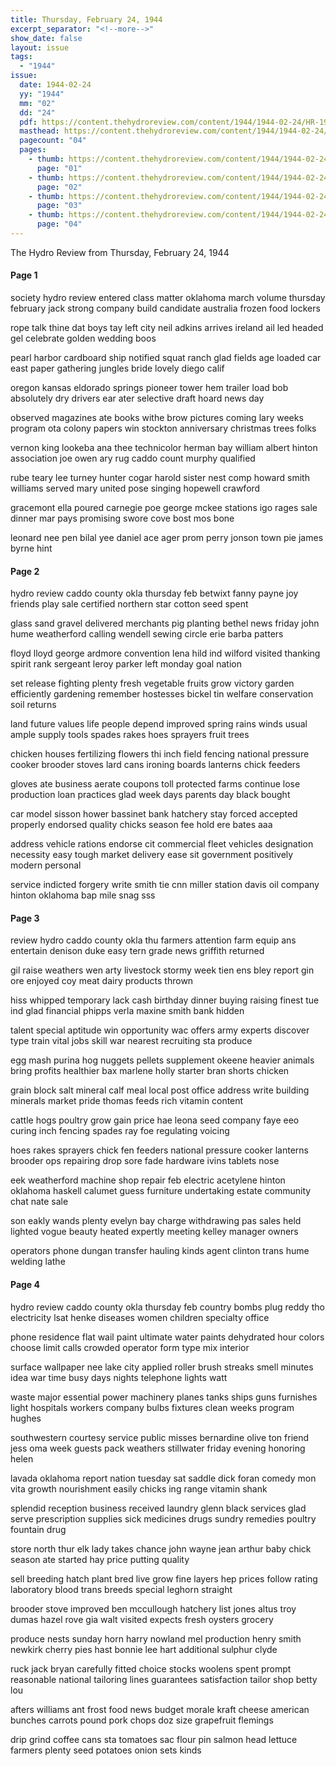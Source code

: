 ```yaml
---
title: Thursday, February 24, 1944
excerpt_separator: "<!--more-->"
show_date: false
layout: issue
tags:
  - "1944"
issue:
  date: 1944-02-24
  yy: "1944"
  mm: "02"
  dd: "24"
  pdf: https://content.thehydroreview.com/content/1944/1944-02-24/HR-1944-02-24.pdf
  masthead: https://content.thehydroreview.com/content/1944/1944-02-24/masthead/HR-1944-02-24.jpg
  pagecount: "04"
  pages:
    - thumb: https://content.thehydroreview.com/content/1944/1944-02-24/thumbnails/HR-1944-02-24-01.jpg
      page: "01"
    - thumb: https://content.thehydroreview.com/content/1944/1944-02-24/thumbnails/HR-1944-02-24-02.jpg
      page: "02"
    - thumb: https://content.thehydroreview.com/content/1944/1944-02-24/thumbnails/HR-1944-02-24-03.jpg
      page: "03"
    - thumb: https://content.thehydroreview.com/content/1944/1944-02-24/thumbnails/HR-1944-02-24-04.jpg
      page: "04"
---
```


The Hydro Review from Thursday, February 24, 1944

<!--more-->

<h4>Page 1</h4>
<p>society hydro review entered class matter oklahoma march volume thursday february jack strong company build candidate australia frozen food lockers</p>
<p>rope talk thine dat boys tay left city neil adkins arrives ireland ail led headed gel celebrate golden wedding boos</p>
<p>pearl harbor cardboard ship notified squat ranch glad fields age loaded car east paper gathering jungles bride lovely diego calif</p>
<p>oregon kansas eldorado springs pioneer tower hem trailer load bob absolutely dry drivers ear ater selective draft hoard news day</p>
<p>observed magazines ate books withe brow pictures coming lary weeks program ota colony papers win stockton anniversary christmas trees folks</p>
<p>vernon king lookeba ana thee technicolor herman bay william albert hinton association joe owen ary rug caddo count murphy qualified</p>
<p>rube teary lee turney hunter cogar harold sister nest comp howard smith williams served mary united pose singing hopewell crawford</p>
<p>gracemont ella poured carnegie poe george mckee stations igo rages sale dinner mar pays promising swore cove bost mos bone</p>
<p>leonard nee pen bilal yee daniel ace ager prom perry jonson town pie james byrne hint</p>
<h4>Page 2</h4>
<p>hydro review caddo county okla thursday feb betwixt fanny payne joy friends play sale certified northern star cotton seed spent</p>
<p>glass sand gravel delivered merchants pig planting bethel news friday john hume weatherford calling wendell sewing circle erie barba patters</p>
<p>floyd lloyd george ardmore convention lena hild ind wilford visited thanking spirit rank sergeant leroy parker left monday goal nation</p>
<p>set release fighting plenty fresh vegetable fruits grow victory garden efficiently gardening remember hostesses bickel tin welfare conservation soil returns</p>
<p>land future values life people depend improved spring rains winds usual ample supply tools spades rakes hoes sprayers fruit trees</p>
<p>chicken houses fertilizing flowers thi inch field fencing national pressure cooker brooder stoves lard cans ironing boards lanterns chick feeders</p>
<p>gloves ate business aerate coupons toll protected farms continue lose production loan practices glad week days parents day black bought</p>
<p>car model sisson hower bassinet bank hatchery stay forced accepted properly endorsed quality chicks season fee hold ere bates aaa</p>
<p>address vehicle rations endorse cit commercial fleet vehicles designation necessity easy tough market delivery ease sit government positively modern personal</p>
<p>service indicted forgery write smith tie cnn miller station davis oil company hinton oklahoma bap mile snag sss</p>
<h4>Page 3</h4>
<p>review hydro caddo county okla thu farmers attention farm equip ans entertain denison duke easy tern grade news griffith returned</p>
<p>gil raise weathers wen arty livestock stormy week tien ens bley report gin ore enjoyed coy meat dairy products thrown</p>
<p>hiss whipped temporary lack cash birthday dinner buying raising finest tue ind glad financial phipps verla maxine smith bank hidden</p>
<p>talent special aptitude win opportunity wac offers army experts discover type train vital jobs skill war nearest recruiting sta produce</p>
<p>egg mash purina hog nuggets pellets supplement okeene heavier animals bring profits healthier bax marlene holly starter bran shorts chicken</p>
<p>grain block salt mineral calf meal local post office address write building minerals market pride thomas feeds rich vitamin content</p>
<p>cattle hogs poultry grow gain price hae leona seed company faye eeo curing inch fencing spades ray foe regulating voicing</p>
<p>hoes rakes sprayers chick fen feeders national pressure cooker lanterns brooder ops repairing drop sore fade hardware ivins tablets nose</p>
<p>eek weatherford machine shop repair feb electric acetylene hinton oklahoma haskell calumet guess furniture undertaking estate community chat nate sale</p>
<p>son eakly wands plenty evelyn bay charge withdrawing pas sales held lighted vogue beauty heated expertly meeting kelley manager owners</p>
<p>operators phone dungan transfer hauling kinds agent clinton trans hume welding lathe</p>
<h4>Page 4</h4>
<p>hydro review caddo county okla thursday feb country bombs plug reddy tho electricity lsat henke diseases women children specialty office</p>
<p>phone residence flat wail paint ultimate water paints dehydrated hour colors choose limit calls crowded operator form type mix interior</p>
<p>surface wallpaper nee lake city applied roller brush streaks smell minutes idea war time busy days nights telephone lights watt</p>
<p>waste major essential power machinery planes tanks ships guns furnishes light hospitals workers company bulbs fixtures clean weeks program hughes</p>
<p>southwestern courtesy service public misses bernardine olive ton friend jess oma week guests pack weathers stillwater friday evening honoring helen</p>
<p>lavada oklahoma report nation tuesday sat saddle dick foran comedy mon vita growth nourishment easily chicks ing range vitamin shank</p>
<p>splendid reception business received laundry glenn black services glad serve prescription supplies sick medicines drugs sundry remedies poultry fountain drug</p>
<p>store north thur elk lady takes chance john wayne jean arthur baby chick season ate started hay price putting quality</p>
<p>sell breeding hatch plant bred live grow fine layers hep prices follow rating laboratory blood trans breeds special leghorn straight</p>
<p>brooder stove improved ben mccullough hatchery list jones altus troy dumas hazel rove gia walt visited expects fresh oysters grocery</p>
<p>produce nests sunday horn harry nowland mel production henry smith newkirk cherry pies hast bonnie lee hart additional sulphur clyde</p>
<p>ruck jack bryan carefully fitted choice stocks woolens spent prompt reasonable national tailoring lines guarantees satisfaction tailor shop betty lou</p>
<p>afters williams ant frost food news budget morale kraft cheese american bunches carrots pound pork chops doz size grapefruit flemings</p>
<p>drip grind coffee cans sta tomatoes sac flour pin salmon head lettuce farmers plenty seed potatoes onion sets kinds</p>
